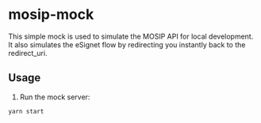 # mosip-mock

This simple mock is used to simulate the MOSIP API for local development. It also simulates the eSignet flow by redirecting you instantly back to the redirect_uri.

## Usage

1. Run the mock server:

```bash
yarn start
```

